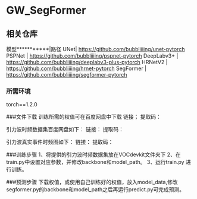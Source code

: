 # GW_SegFormer

## 相关仓库
模型***********|路径
UNet| https://github.com/bubbliiiing/unet-pytorch
PSPNet | https://github.com/bubbliiiing/pspnet-pytorch
DeepLabv3+ | https://github.com/bubbliiiing/deeplabv3-plus-pytorch
HRNetV2 | https://github.com/bubbliiiing/hrnet-pytorch
SegFormer | https://github.com/bubbliiiing/segformer-pytorch

### 所需环境
torch==1.2.0

###文件下载
训练所需的权值可在百度网盘中下载
链接；
提取码：

引力波时频数据集百度网盘如下：
链接：
提取码：

引力波真实事件时频图如下：
链接：
提取码：

###训练步骤
1、将提供的引力波时频数据集放在VOCdevkit文件夹下
2、在train.py中设置对应参数，并修改backbone和model_path。
3、运行train.py 进行训练。

###预测步骤
下载权值，或使用自己训练好的权值，放入model_data,修改segformer.py的backbone和model_path之后再运行predict.py可完成预测。
